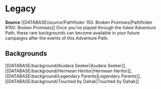 ﻿---
id: '270'
name: Legacy
rarity: Common
rus_type_level: null
source: '[[DATABASE/source/Pathfinder 150. Broken Promises|Pathfinder #150: Broken
  Promises]]'
trait:
- Legacy
type: Trait

---
# Legacy

**Source** [[DATABASE/source/Pathfinder 150. Broken Promises|Pathfinder #150: Broken Promises]]
Once you’ve played through the listed Adventure Path, these rare backgrounds can become available in your future campaigns after the events of this Adventure Path.

## Backgrounds

[[DATABASE/background/Aiudara Seeker|Aiudara Seeker]], [[DATABASE/background/Hermean Heritor|Hermean Heritor]], [[DATABASE/background/Legendary Parents|Legendary Parents]], [[DATABASE/background/Touched by Dahak|Touched by Dahak]]